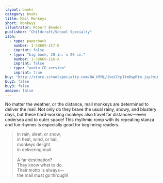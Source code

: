 ```yaml
---
layout: books
category: books
title: Mail Monkeys
short: monkeys
illustrator: Robert Bender
publisher: "Childcraft/School Specialty"
isbn:
  - type: paperback
    number: 1-58669-217-8
    inprint: false
  - type: "big book, 20 in. x 20 in."
    number: 1-58669-216-X
    inprint: false
  - type: "audio CD version"
    inprint: true
buy: "http://store.schoolspecialty.com/OA_HTML/ibeCCtpItmDspRte.jsp?minisite=10044&item=476492"
buy2: false
buy3: false
amazon: false
---
```


No matter the weather, or the distance, mail monkeys are determined to deliver the mail. Not only do they brave the usual rainy, snowy, and blustery days, but these hard-working monkeys also travel far distances—even undersea and to outer space! This rhythmic romp with its repeating stanza and fun rhymes is especially good for beginning readers.

<blockquote class="excerpt"><p2 class="excerpt">
In rain, sleet, or snow, <br />
in heat, wind, or hail, <br />
monkeys delight <br />
in delivering mail
<br /><br />
A far destination? <br />
They know what to do. <br />
Their motto is always— <br />
the mail must go through!
</p2></blockquote>